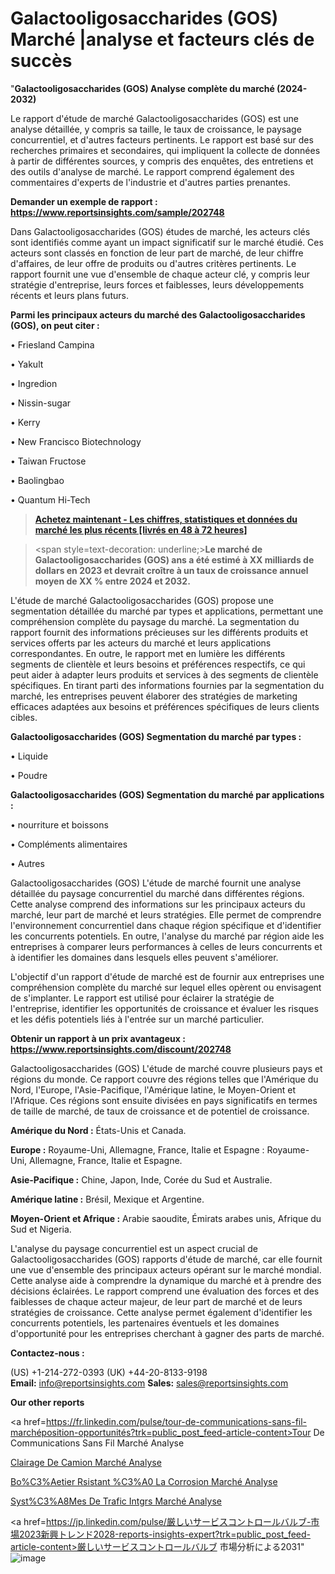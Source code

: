  # Galactooligosaccharides (GOS) Marché |analyse et facteurs clés de succès

"<strong>Galactooligosaccharides (GOS) Analyse complète du marché (2024-2032)</strong>

Le rapport d'étude de marché Galactooligosaccharides (GOS) est une analyse détaillée, y compris sa taille, le taux de croissance, le paysage concurrentiel, et d'autres facteurs pertinents. Le rapport est basé sur des recherches primaires et secondaires, qui impliquent la collecte de données à partir de différentes sources, y compris des enquêtes, des entretiens et des outils d'analyse de marché. Le rapport comprend également des commentaires d'experts de l'industrie et d'autres parties prenantes.

<strong>Demander un exemple de rapport : </strong><strong><a href=https://www.reportsinsights.com/sample/202748>https://www.reportsinsights.com/sample/202748</a></strong>

Dans Galactooligosaccharides (GOS) études de marché, les acteurs clés sont identifiés comme ayant un impact significatif sur le marché étudié. Ces acteurs sont classés en fonction de leur part de marché, de leur chiffre d'affaires, de leur offre de produits ou d'autres critères pertinents. Le rapport fournit une vue d'ensemble de chaque acteur clé, y compris leur stratégie d'entreprise, leurs forces et faiblesses, leurs développements récents et leurs plans futurs.

<strong>Parmi les principaux acteurs du marché des Galactooligosaccharides (GOS), on peut citer :</strong>

• Friesland Campina

• Yakult

• Ingredion

• Nissin-sugar

• Kerry

• New Francisco Biotechnology

• Taiwan Fructose

• Baolingbao

• Quantum Hi-Tech

<blockquote><a href=https://reportsinsights.com/buynow/202748><span style=text-decoration: underline;><strong>Achetez maintenant - Les chiffres, statistiques et données du marché les plus récents [livrés en 48 à 72 heures]</strong></span></a></blockquote>
<blockquote>
<div class=group w-full text-gray-800 dark:text-gray-100 border-b border-black/10 dark:border-gray-900/50 bg-gray-50 dark:bg-[#444654]>
<div class=flex p-4 gap-4 text-base md:gap-6 md:max-w-2xl lg:max-w-xl xl:max-w-3xl md:py-6 lg:px-0 m-auto>
<div class=relative flex flex-col w-[calc(100%-50px)] gap-1 md:gap-3 lg:w-[calc(100%-115px)]>
<div class=flex flex-grow flex-col gap-3>
<div class=min-h-[20px] flex flex-col items-start gap-4 whitespace-pre-wrap break-words>
<div class=result-streaming markdown prose w-full break-words dark:prose-invert light>

<span style=text-decoration: underline;><strong>Le marché de Galactooligosaccharides (GOS) ans a été estimé à XX milliards de dollars en 2023 et devrait croître à un taux de croissance annuel moyen de XX % entre 2024 et 2032.</strong></span>

</div>
</div>
</div>
</div>
</div>
</div></blockquote>
L'étude de marché Galactooligosaccharides (GOS) propose une segmentation détaillée du marché par types et applications, permettant une compréhension complète du paysage du marché. La segmentation du rapport fournit des informations précieuses sur les différents produits et services offerts par les acteurs du marché et leurs applications correspondantes. En outre, le rapport met en lumière les différents segments de clientèle et leurs besoins et préférences respectifs, ce qui peut aider à adapter leurs produits et services à des segments de clientèle spécifiques. En tirant parti des informations fournies par la segmentation du marché, les entreprises peuvent élaborer des stratégies de marketing efficaces adaptées aux besoins et préférences spécifiques de leurs clients cibles.

<strong>Galactooligosaccharides (GOS) Segmentation du marché par types :</strong>

• Liquide

• Poudre

<strong>Galactooligosaccharides (GOS) Segmentation du marché par applications :</strong>

• nourriture et boissons

• Compléments alimentaires

• Autres

Galactooligosaccharides (GOS) L'étude de marché fournit une analyse détaillée du paysage concurrentiel du marché dans différentes régions. Cette analyse comprend des informations sur les principaux acteurs du marché, leur part de marché et leurs stratégies. Elle permet de comprendre l'environnement concurrentiel dans chaque région spécifique et d'identifier les concurrents potentiels. En outre, l'analyse du marché par région aide les entreprises à comparer leurs performances à celles de leurs concurrents et à identifier les domaines dans lesquels elles peuvent s'améliorer.

L'objectif d'un rapport d'étude de marché est de fournir aux entreprises une compréhension complète du marché sur lequel elles opèrent ou envisagent de s'implanter. Le rapport est utilisé pour éclairer la stratégie de l'entreprise, identifier les opportunités de croissance et évaluer les risques et les défis potentiels liés à l'entrée sur un marché particulier.

<strong>Obtenir un rapport à un prix avantageux : <a href=https://www.reportsinsights.com/discount/202748>https://www.reportsinsights.com/discount/202748</a></strong>

Galactooligosaccharides (GOS) L'étude de marché couvre plusieurs pays et régions du monde. Ce rapport couvre des régions telles que l'Amérique du Nord, l'Europe, l'Asie-Pacifique, l'Amérique latine, le Moyen-Orient et l'Afrique. Ces régions sont ensuite divisées en pays significatifs en termes de taille de marché, de taux de croissance et de potentiel de croissance.

<strong>Amérique du Nord :</strong> États-Unis et Canada.

<strong>Europe :</strong> Royaume-Uni, Allemagne, France, Italie et Espagne : Royaume-Uni, Allemagne, France, Italie et Espagne.

<strong>Asie-Pacifique :</strong> Chine, Japon, Inde, Corée du Sud et Australie.

<strong>Amérique latine :</strong> Brésil, Mexique et Argentine.

<strong>Moyen-Orient et Afrique :</strong> Arabie saoudite, Émirats arabes unis, Afrique du Sud et Nigeria.

L'analyse du paysage concurrentiel est un aspect crucial de Galactooligosaccharides (GOS) rapports d'étude de marché, car elle fournit une vue d'ensemble des principaux acteurs opérant sur le marché mondial. Cette analyse aide à comprendre la dynamique du marché et à prendre des décisions éclairées. Le rapport comprend une évaluation des forces et des faiblesses de chaque acteur majeur, de leur part de marché et de leurs stratégies de croissance. Cette analyse permet également d'identifier les concurrents potentiels, les partenaires éventuels et les domaines d'opportunité pour les entreprises cherchant à gagner des parts de marché.

<strong>Contactez-nous :</strong>

(US) +1-214-272-0393
(UK) +44-20-8133-9198
<strong>Email:</strong> <a>info@reportsinsights.com</a>
<strong>Sales:</strong> <a>sales@reportsinsights.com</a>

<strong>Our other reports</strong>

<a href=https://fr.linkedin.com/pulse/tour-de-communications-sans-fil-marchéposition-opportunités?trk=public_post_feed-article-content>Tour De Communications Sans Fil Marché Analyse</a>

<a href=https://www.linkedin.com/pulse/%C3%A9clairage-de-camion-march%C3%A9-tendance-et-pr%C3%A9visions-tvyvf/>Clairage De Camion Marché Analyse</a>

<a href=https://www.linkedin.com/pulse/bo%C3%AEtier-r%C3%A9sistant-%C3%A0-la-corrosion-march%C3%A9-niaff/>Bo%C3%Aetier Rsistant %C3%A0 La Corrosion Marché Analyse</a>

<a href=https://www.linkedin.com/pulse/syst%C3%A8mes-de-trafic-int%C3%A9gr%C3%A9s-march%C3%A9-valorisation-5mvtf/>Syst%C3%A8Mes De Trafic Intgrs Marché Analyse</a>

<a href=https://jp.linkedin.com/pulse/厳しいサービスコントロールバルブ-市場2023新興トレンド2028-reports-insights-expert?trk=public_post_feed-article-content>厳しいサービスコントロールバルブ 市場分析による2031</a>"
![image](https://github.com/daminid12/RImarketTech/assets/158430485/d7ec2eb0-19b7-479d-bf7b-014df10aef10)
